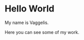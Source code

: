 <html>
<body>
<h1>Hello World</h1>
<p>My name is Vaggelis.</p>
<p>Here you can see some of my work.</p>
</body>
</html>

